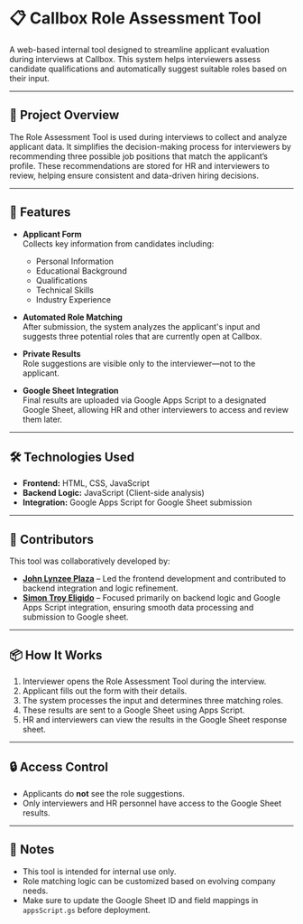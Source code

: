# 📋 Callbox Role Assessment Tool

A web-based internal tool designed to streamline applicant evaluation during interviews at Callbox. This system helps interviewers assess candidate qualifications and automatically suggest suitable roles based on their input.

---

## 🚀 Project Overview

The Role Assessment Tool is used during interviews to collect and analyze applicant data. It simplifies the decision-making process for interviewers by recommending three possible job positions that match the applicant’s profile. These recommendations are stored for HR and interviewers to review, helping ensure consistent and data-driven hiring decisions.

---

## 🧩 Features

- **Applicant Form**  
  Collects key information from candidates including:
  - Personal Information  
  - Educational Background  
  - Qualifications  
  - Technical Skills  
  - Industry Experience

- **Automated Role Matching**  
  After submission, the system analyzes the applicant's input and suggests three potential roles that are currently open at Callbox.

- **Private Results**  
  Role suggestions are visible only to the interviewer—not to the applicant.

- **Google Sheet Integration**  
  Final results are uploaded via Google Apps Script to a designated Google Sheet, allowing HR and other interviewers to access and review them later.

---

## 🛠️ Technologies Used

- **Frontend:** HTML, CSS, JavaScript  
- **Backend Logic:** JavaScript (Client-side analysis)  
- **Integration:** Google Apps Script for Google Sheet submission

---

## 👥 Contributors

This tool was collaboratively developed by:

- **[John Lynzee Plaza](https://github.com/Jplaz02)** – Led the frontend development and contributed to backend integration and logic refinement.  
- **[Simon Troy Eligido](https://github.com/xymontroy)** – Focused primarily on backend logic and Google Apps Script integration, ensuring smooth data processing and submission to Google sheet.

---

## 📦 How It Works

1. Interviewer opens the Role Assessment Tool during the interview.  
2. Applicant fills out the form with their details.  
3. The system processes the input and determines three matching roles.  
4. These results are sent to a Google Sheet using Apps Script.  
5. HR and interviewers can view the results in the Google Sheet response sheet.

---

## 🔒 Access Control

- Applicants do **not** see the role suggestions.  
- Only interviewers and HR personnel have access to the Google Sheet results.

---

## 📌 Notes

- This tool is intended for internal use only.  
- Role matching logic can be customized based on evolving company needs.  
- Make sure to update the Google Sheet ID and field mappings in `appsScript.gs` before deployment.
